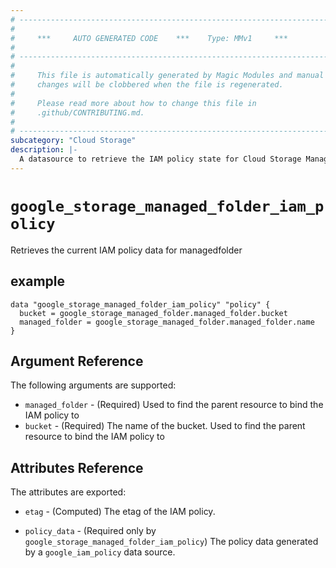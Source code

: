 ```yaml
---
# ----------------------------------------------------------------------------
#
#     ***     AUTO GENERATED CODE    ***    Type: MMv1     ***
#
# ----------------------------------------------------------------------------
#
#     This file is automatically generated by Magic Modules and manual
#     changes will be clobbered when the file is regenerated.
#
#     Please read more about how to change this file in
#     .github/CONTRIBUTING.md.
#
# ----------------------------------------------------------------------------
subcategory: "Cloud Storage"
description: |-
  A datasource to retrieve the IAM policy state for Cloud Storage ManagedFolder
---
```



# `google_storage_managed_folder_iam_policy`
Retrieves the current IAM policy data for managedfolder


## example

```hcl
data "google_storage_managed_folder_iam_policy" "policy" {
  bucket = google_storage_managed_folder.managed_folder.bucket
  managed_folder = google_storage_managed_folder.managed_folder.name
}
```

## Argument Reference

The following arguments are supported:

* `managed_folder` - (Required) Used to find the parent resource to bind the IAM policy to
* `bucket` - (Required) The name of the bucket. Used to find the parent resource to bind the IAM policy to

## Attributes Reference

The attributes are exported:

* `etag` - (Computed) The etag of the IAM policy.

* `policy_data` - (Required only by `google_storage_managed_folder_iam_policy`) The policy data generated by
  a `google_iam_policy` data source.
